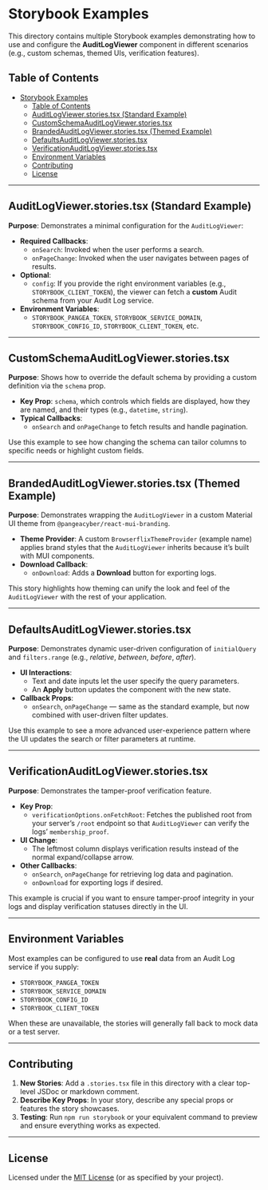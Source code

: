 # Storybook Examples

This directory contains multiple Storybook examples demonstrating how to use and configure the **AuditLogViewer** component in different scenarios (e.g., custom schemas, themed UIs, verification features).

## Table of Contents

- [Storybook Examples](#storybook-examples)
  - [Table of Contents](#table-of-contents)
  - [AuditLogViewer.stories.tsx (Standard Example)](#auditlogviewerstoriestsx-standard-example)
  - [CustomSchemaAuditLogViewer.stories.tsx](#customschemaauditlogviewerstoriestsx)
  - [BrandedAuditLogViewer.stories.tsx (Themed Example)](#brandedauditlogviewerstoriestsx-themed-example)
  - [DefaultsAuditLogViewer.stories.tsx](#defaultsauditlogviewerstoriestsx)
  - [VerificationAuditLogViewer.stories.tsx](#verificationauditlogviewerstoriestsx)
  - [Environment Variables](#environment-variables)
  - [Contributing](#contributing)
  - [License](#license)

---

## AuditLogViewer.stories.tsx (Standard Example)

**Purpose**: Demonstrates a minimal configuration for the `AuditLogViewer`:

- **Required Callbacks**:
  - `onSearch`: Invoked when the user performs a search.
  - `onPageChange`: Invoked when the user navigates between pages of results.
- **Optional**:
  - `config`: If you provide the right environment variables (e.g., `STORYBOOK_CLIENT_TOKEN`), the viewer can fetch a **custom** Audit schema from your Audit Log service.
- **Environment Variables**:
  - `STORYBOOK_PANGEA_TOKEN`, `STORYBOOK_SERVICE_DOMAIN`, `STORYBOOK_CONFIG_ID`, `STORYBOOK_CLIENT_TOKEN`, etc.

---

## CustomSchemaAuditLogViewer.stories.tsx

**Purpose**: Shows how to override the default schema by providing a custom definition via the `schema` prop.

- **Key Prop**: `schema`, which controls which fields are displayed, how they are named, and their types (e.g., `datetime`, `string`).
- **Typical Callbacks**:
  - `onSearch` and `onPageChange` to fetch results and handle pagination.

Use this example to see how changing the schema can tailor columns to specific needs or highlight custom fields.

---

## BrandedAuditLogViewer.stories.tsx (Themed Example)

**Purpose**: Demonstrates wrapping the `AuditLogViewer` in a custom Material UI theme from `@pangeacyber/react-mui-branding`.

- **Theme Provider**: A custom `BrowserflixThemeProvider` (example name) applies brand styles that the `AuditLogViewer` inherits because it’s built with MUI components.
- **Download Callback**:
  - `onDownload`: Adds a **Download** button for exporting logs.

This story highlights how theming can unify the look and feel of the `AuditLogViewer` with the rest of your application.

---

## DefaultsAuditLogViewer.stories.tsx

**Purpose**: Demonstrates dynamic user-driven configuration of `initialQuery` and `filters.range` (e.g., _relative_, _between_, _before_, _after_).

- **UI Interactions**:
  - Text and date inputs let the user specify the query parameters.
  - An **Apply** button updates the component with the new state.
- **Callback Props**:
  - `onSearch`, `onPageChange` — same as the standard example, but now combined with user-driven filter updates.

Use this example to see a more advanced user-experience pattern where the UI updates the search or filter parameters at runtime.

---

## VerificationAuditLogViewer.stories.tsx

**Purpose**: Demonstrates the tamper-proof verification feature.

- **Key Prop**:
  - `verificationOptions.onFetchRoot`: Fetches the published root from your server’s `/root` endpoint so that `AuditLogViewer` can verify the logs’ `membership_proof`.
- **UI Change**:
  - The leftmost column displays verification results instead of the normal expand/collapse arrow.
- **Other Callbacks**:
  - `onSearch`, `onPageChange` for retrieving log data and pagination.
  - `onDownload` for exporting logs if desired.

This example is crucial if you want to ensure tamper-proof integrity in your logs and display verification statuses directly in the UI.

---

## Environment Variables

Most examples can be configured to use **real** data from an Audit Log service if you supply:

- `STORYBOOK_PANGEA_TOKEN`
- `STORYBOOK_SERVICE_DOMAIN`
- `STORYBOOK_CONFIG_ID`
- `STORYBOOK_CLIENT_TOKEN`

When these are unavailable, the stories will generally fall back to mock data or a test server.

---

## Contributing

1. **New Stories**: Add a `.stories.tsx` file in this directory with a clear top-level JSDoc or markdown comment.
2. **Describe Key Props**: In your story, describe any special props or features the story showcases.
3. **Testing**: Run `npm run storybook` or your equivalent command to preview and ensure everything works as expected.

---

## License

Licensed under the [MIT License](../LICENSE) (or as specified by your project).
